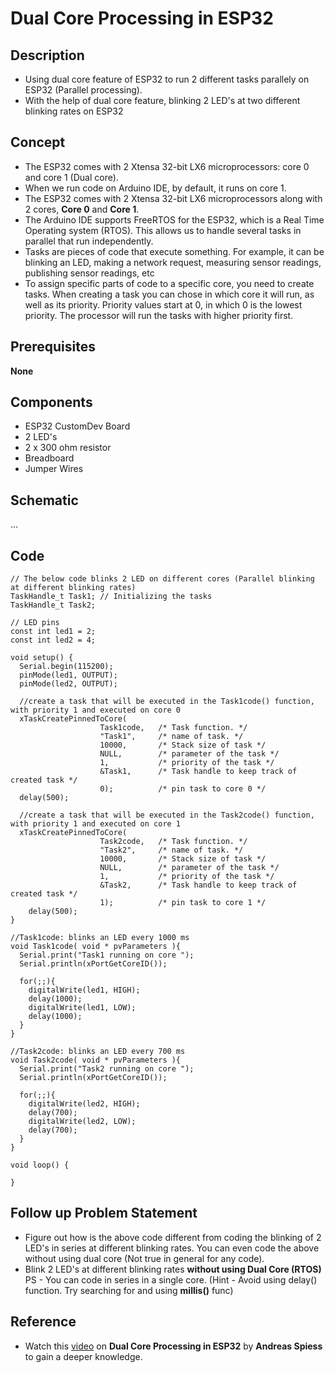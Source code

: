 # Dual Core Processing in ESP32
## Description
* Using dual core feature of ESP32 to run 2 different tasks parallely on ESP32 (Parallel processing).
* With the help of dual core feature, blinking 2 LED's at two different blinking rates on ESP32
## Concept 
* The ESP32 comes with 2 Xtensa 32-bit LX6 microprocessors: core 0 and core 1 (Dual core). 
* When we run code on Arduino IDE, by default, it runs on core 1.
* The ESP32 comes with 2 Xtensa 32-bit LX6 microprocessors along with 2 cores, **Core 0** and **Core 1**.
* The Arduino IDE supports FreeRTOS for the ESP32, which is a Real Time Operating system (RTOS). This allows us to handle several tasks in parallel that run independently.
* Tasks are pieces of code that execute something. For example, it can be blinking an LED, making a network request, measuring sensor readings, publishing sensor readings, etc
* To assign specific parts of code to a specific core, you need to create tasks. When creating a task you can chose in which core it will run, as well as its priority. Priority values start at 0, in which 0 is the lowest priority. The processor will run the tasks with higher priority first.

## Prerequisites
**None**
## Components
* ESP32 CustomDev Board
* 2 LED's
* 2 x 300 ohm resistor
* Breadboard
* Jumper Wires
## Schematic
...
## Code
```
// The below code blinks 2 LED on different cores (Parallel blinking at different blinking rates)
TaskHandle_t Task1; // Initializing the tasks
TaskHandle_t Task2;

// LED pins
const int led1 = 2;
const int led2 = 4;

void setup() {
  Serial.begin(115200); 
  pinMode(led1, OUTPUT);
  pinMode(led2, OUTPUT);

  //create a task that will be executed in the Task1code() function, with priority 1 and executed on core 0
  xTaskCreatePinnedToCore(
                    Task1code,   /* Task function. */
                    "Task1",     /* name of task. */
                    10000,       /* Stack size of task */
                    NULL,        /* parameter of the task */
                    1,           /* priority of the task */
                    &Task1,      /* Task handle to keep track of created task */
                    0);          /* pin task to core 0 */                  
  delay(500); 

  //create a task that will be executed in the Task2code() function, with priority 1 and executed on core 1
  xTaskCreatePinnedToCore(
                    Task2code,   /* Task function. */
                    "Task2",     /* name of task. */
                    10000,       /* Stack size of task */
                    NULL,        /* parameter of the task */
                    1,           /* priority of the task */
                    &Task2,      /* Task handle to keep track of created task */
                    1);          /* pin task to core 1 */
    delay(500); 
}

//Task1code: blinks an LED every 1000 ms
void Task1code( void * pvParameters ){
  Serial.print("Task1 running on core ");
  Serial.println(xPortGetCoreID());

  for(;;){
    digitalWrite(led1, HIGH);
    delay(1000);
    digitalWrite(led1, LOW);
    delay(1000);
  } 
}

//Task2code: blinks an LED every 700 ms
void Task2code( void * pvParameters ){
  Serial.print("Task2 running on core ");
  Serial.println(xPortGetCoreID());

  for(;;){
    digitalWrite(led2, HIGH);
    delay(700);
    digitalWrite(led2, LOW);
    delay(700);
  }
}

void loop() {
  
}
```
## Follow up Problem Statement
* Figure out how is the above code different from coding the blinking of 2 LED's in series at different blinking rates. You can even code the above without using dual core (Not true in general for any code). 
* Blink 2 LED's at different blinking rates **without using Dual Core (RTOS)**
 PS - You can code in series in a single core. (Hint - Avoid using delay() function. Try searching for and using **millis()** func)
## Reference
* Watch this [video](https://youtu.be/k_D_Qu0cgu8) on **Dual Core Processing in ESP32** by **Andreas Spiess** to gain a deeper knowledge.
